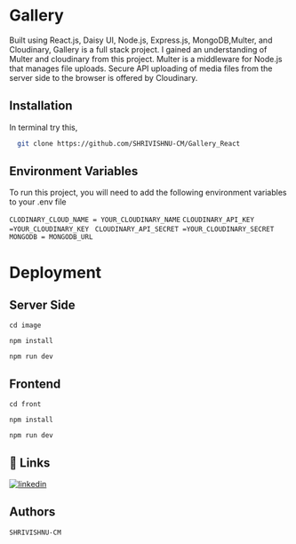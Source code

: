
# Gallery
Built using React.js, Daisy UI, Node.js, Express.js, MongoDB,Multer, and Cloudinary, Gallery is a full stack project. I gained an understanding of Multer and cloudinary from this project. Multer is a middleware for Node.js that manages file uploads. Secure API uploading of media files from the server side to the browser is offered by Cloudinary.


## Installation

In terminal try this,

```bash
  git clone https://github.com/SHRIVISHNU-CM/Gallery_React
```

## Environment Variables

To run this project, you will need to add the following environment variables to your .env file

`CLODINARY_CLOUD_NAME = YOUR_CLOUDINARY_NAME`
`CLOUDINARY_API_KEY =YOUR_CLOUDINARY_KEY `
`CLOUDINARY_API_SECRET =YOUR_CLOUDINARY_SECRET` 
`MONGODB = MONGODB_URL`




# Deployment

## Server Side
```
cd image
```
```
npm install
```
```
npm run dev
```

## Frontend
```
cd front
```
```
npm install
```
```
npm run dev
```
## 🔗 Links

[![linkedin](https://img.shields.io/badge/linkedin-0A66C2?style=for-the-badge&logo=linkedin&logoColor=white)](https://www.linkedin.com/in/shrivishnu-cm-070b78274/)


## Authors

 `SHRIVISHNU-CM`

